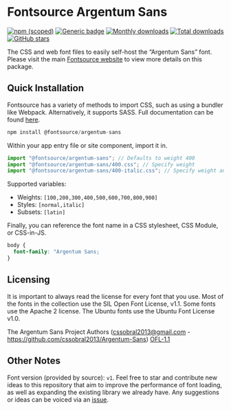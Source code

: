 # Fontsource Argentum Sans

[![npm (scoped)](https://img.shields.io/npm/v/@fontsource/argentum-sans?color=brightgreen)](https://www.npmjs.com/package/@fontsource/argentum-sans) [![Generic badge](https://img.shields.io/badge/fontsource-passing-brightgreen)](https://github.com/fontsource/fontsource) [![Monthly downloads](https://badgen.net/npm/dm/@fontsource/argentum-sans)](https://github.com/fontsource/fontsource) [![Total downloads](https://badgen.net/npm/dt/@fontsource/argentum-sans)](https://github.com/fontsource/fontsource) [![GitHub stars](https://img.shields.io/github/stars/fontsource/fontsource.svg?style=social&label=Star)](https://github.com/fontsource/fontsource/stargazers)

The CSS and web font files to easily self-host the “Argentum Sans” font. Please visit the main [Fontsource website](https://fontsource.org/fonts/argentum-sans) to view more details on this package.

## Quick Installation

Fontsource has a variety of methods to import CSS, such as using a bundler like Webpack. Alternatively, it supports SASS. Full documentation can be found [here](https://fontsource.org/docs/getting-started/introduction).

```javascript
npm install @fontsource/argentum-sans
```

Within your app entry file or site component, import it in.

```javascript
import "@fontsource/argentum-sans"; // Defaults to weight 400
import "@fontsource/argentum-sans/400.css"; // Specify weight
import "@fontsource/argentum-sans/400-italic.css"; // Specify weight and style

```

Supported variables:
- Weights: `[100,200,300,400,500,600,700,800,900]`
- Styles: `[normal,italic]`
- Subsets: `[latin]`

Finally, you can reference the font name in a CSS stylesheet, CSS Module, or CSS-in-JS.

```css
body {
  font-family: "Argentum Sans;
}
```

## Licensing
It is important to always read the license for every font that you use.
Most of the fonts in the collection use the SIL Open Font License, v1.1. Some fonts use the Apache 2 license. The Ubuntu fonts use the Ubuntu Font License v1.0.

The Argentum Sans Project Authors (cssobral2013@gmail.com - https://github.com/cssobral2013/Argentum-Sans)
[OFL-1.1](https://github.com/cssobral2013/Argentum-Sans/blob/master/OFL.txt)

## Other Notes
Font version (provided by source): `v1`.
Feel free to star and contribute new ideas to this repository that aim to improve the performance of font loading, as well as expanding the existing library we already have. Any suggestions or ideas can be voiced via an [issue](https://github.com/fontsource/fontsource/issues).
